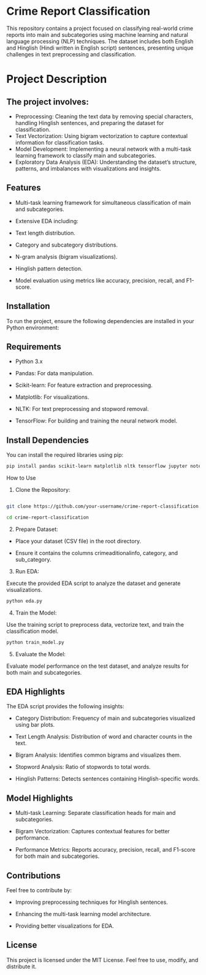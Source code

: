 
# **Crime Report Classification**
This repository contains a project focused on classifying real-world crime reports into main and subcategories using machine learning and natural language processing (NLP) techniques. The dataset includes both English and Hinglish (Hindi written in English script) sentences, presenting unique challenges in text preprocessing and classification.



# **Project Description** 

## The project involves:
- Preprocessing: Cleaning the text data by removing special characters, handling Hinglish sentences, and preparing the dataset for classification.
- Text Vectorization: Using bigram vectorization to capture contextual information for classification tasks.
- Model Development: Implementing a neural network with a multi-task learning framework to classify main and subcategories.
- Exploratory Data Analysis (EDA): Understanding the dataset’s structure, patterns, and imbalances with visualizations and insights.

## Features



- Multi-task learning framework for simultaneous classification of main and subcategories.

- Extensive EDA including:

- Text length distribution.

- Category and subcategory distributions.

- N-gram analysis (bigram visualizations).

- Hinglish pattern detection.

- Model evaluation using metrics like accuracy, precision, recall, and F1-score.



## Installation



To run the project, ensure the following dependencies are installed in your Python environment:



## Requirements



- Python 3.x

- Pandas: For data manipulation.

- Scikit-learn: For feature extraction and preprocessing.

- Matplotlib: For visualizations.

- NLTK: For text preprocessing and stopword removal.

- TensorFlow: For building and training the neural network model.



## Install Dependencies



You can install the required libraries using pip:



```bash 
pip install pandas scikit-learn matplotlib nltk tensorflow jupyter notebook wordcloud
```



How to Use



1. Clone the Repository:


```bash 

git clone https://github.com/your-username/crime-report-classification.git

cd crime-report-classification
```




2. Prepare Dataset:

- Place your dataset (CSV file) in the root directory.

- Ensure it contains the columns crimeaditionalinfo, category, and sub_category.

3. Run EDA:

Execute the provided EDA script to analyze the dataset and generate visualizations.


```bash 
python eda.py
```




4. Train the Model:

Use the training script to preprocess data, vectorize text, and train the classification model.


```bash 
python train_model.py
```




5. Evaluate the Model:

Evaluate model performance on the test dataset, and analyze results for both main and subcategories.



## EDA Highlights



The EDA script provides the following insights:

- Category Distribution: Frequency of main and subcategories visualized using bar plots.

- Text Length Analysis: Distribution of word and character counts in the text.

- Bigram Analysis: Identifies common bigrams and visualizes them.

- Stopword Analysis: Ratio of stopwords to total words.

- Hinglish Patterns: Detects sentences containing Hinglish-specific words.



## Model Highlights



- Multi-task Learning: Separate classification heads for main and subcategories.

- Bigram Vectorization: Captures contextual features for better performance.

- Performance Metrics: Reports accuracy, precision, recall, and F1-score for both main and subcategories.



## Contributions



Feel free to contribute by:

- Improving preprocessing techniques for Hinglish sentences.

- Enhancing the multi-task learning model architecture.

- Providing better visualizations for EDA.



## License



This project is licensed under the MIT License. Feel free to use, modify, and distribute it.
